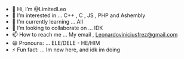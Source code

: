 - 👋 Hi, I’m @LimitedLeo
- 👀 I’m interested in ... C++ , C , JS , PHP and Ashembly
- 🌱 I’m currently learning ... All 
- 💞️ I’m looking to collaborate on ... IDK
- 📫 How to reach me ... My email , Leonardoviniciusfrez@gmail.com
- 😄 Pronouns: ... ELE/DELE - HE/HIM
- ⚡ Fun fact: ... Im new here, and idk im doing

<!---
LimitedLeo/LimitedLeo is a ✨ special ✨ repository because its `README.md` (this file) appears on your GitHub profile.
You can click the Preview link to take a look at your changes.
--->
